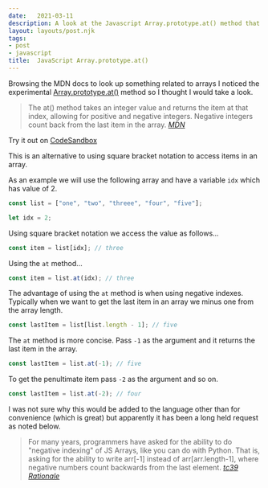 ```yaml
---
date:   2021-03-11
description: A look at the Javascript Array.prototype.at() method that allows for negative indexing
layout: layouts/post.njk
tags:
- post
- javascript
title:  JavaScript Array.prototype.at()
---
```


Browsing the MDN docs to look up something related to arrays I noticed the experimental [Array.prototype.at()](https://developer.mozilla.org/en-US/docs/Web/JavaScript/Reference/Global_Objects/Array/at) method so I thought I would take a look.

> The at() method takes an integer value and returns the item at that index, allowing for positive and negative integers. Negative integers count back from the last item in the array.
<cite>[MDN](https://developer.mozilla.org/en-US/docs/Web/JavaScript/Reference/Global_Objects/Array/at)</cite>

<p class="info">Try it out on <a href="https://codesandbox.io/s/array-at-method-b1p2h">CodeSandbox</a></p>

This is an alternative to using square bracket notation to access items in an array. 

As an example we will use the following array and have a variable `idx` which has value of 2. 

```js
const list = ["one", "two", "threee", "four", "five"];

let idx = 2;
```

Using square bracket notation we access the value as follows...

```js
const item = list[idx]; // three
```

Using the `at` method...

```js
const item = list.at(idx); // three
```

The advantage of using the `at` method is when using negative indexes. Typically when we want to get the last item in an array we minus one from the array length.

```js
const lastItem = list[list.length - 1]; // five
```

The `at` method is more concise. Pass `-1` as the argument and it returns the last item in the array.

```js
const lastItem = list.at(-1); // five
```

To get the penultimate item pass `-2` as the argument and so on.

```js
const lastItem = list.at(-2); // four
```

I was not sure why this would be added to the language other than for convenience (which is great) but apparently it has been a long held request as noted below.

> For many years, programmers have asked for the ability to do "negative indexing" of JS Arrays, like you can do with Python. That is, asking for the ability to write arr[-1] instead of arr[arr.length-1], where negative numbers count backwards from the last element.
<cite>[tc39 Rationale](https://github.com/tc39/proposal-relative-indexing-method#rationale)</cite>






